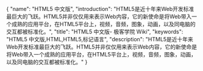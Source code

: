 {
    "name": "HTML5 中文版",
    "introduction": "HTML5是近十年来Web开发标准最巨大的飞跃。HTML5并非仅仅用来表示Web内容，它的新使命是将Web带入一个成熟的应用平台，在HTML5平台上，视频，音频，图象，动画，以及同电脑的交互都被标准化。",
    "title": "HTML5 中文版- 极客学院 Wiki",
    "keywords": "HTML5 中文版,HTML,HTML5,标记语言",
    "description": "HTML5是近十年来Web开发标准最巨大的飞跃。HTML5并非仅仅用来表示Web内容，它的新使命是将Web带入一个成熟的应用平台，在HTML5平台上，视频，音频，图象，动画，以及同电脑的交互都被标准化。"
}